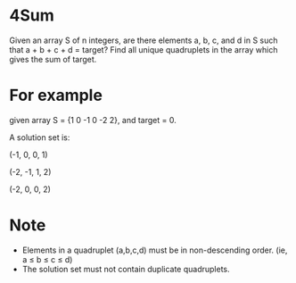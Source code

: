# 4Sum 
Given an array S of n integers, are there elements a, b, c, and d in S such that
a + b + c + d = target? Find all unique quadruplets in the array which gives the
sum of target.

# For example
given array S = {1 0 -1 0 -2 2}, and target = 0.

A solution set is:

(-1,  0, 0, 1)

(-2, -1, 1, 2)

(-2,  0, 0, 2)
# Note
* Elements in a quadruplet (a,b,c,d) must be in non-descending order. (ie, a ≤ b
≤ c ≤ d)
* The solution set must not contain duplicate quadruplets.
